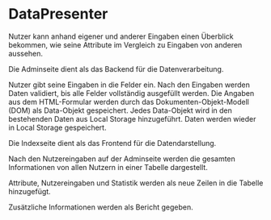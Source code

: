 # DataPresenter

Nutzer kann anhand eigener und anderer Eingaben einen Überblick bekommen, wie seine Attribute im Vergleich zu Eingaben von anderen aussehen. 

Die Adminseite dient als das Backend für die Datenverarbeitung. 

Nutzer gibt seine Eingaben in die Felder ein. Nach den Eingaben werden Daten validiert, bis alle Felder vollständig ausgefüllt werden. Die Angaben aus dem HTML-Formular werden durch das Dokumenten-Objekt-Modell (DOM) als Data-Objekt gespeichert. Jedes Data-Objekt wird in den bestehenden Daten aus Local Storage hinzugeführt. Daten werden wieder in Local Storage gespeichert. 

Die Indexseite dient als das Frontend für die Datendarstellung. 

Nach den Nutzereingaben auf der Adminseite werden die gesamten Informationen von allen Nutzern in einer Tabelle dargestellt. 

Attribute, Nutzereingaben und Statistik werden als neue Zeilen in die Tabelle hinzugefügt. 

Zusätzliche Informationen werden als Bericht gegeben. 